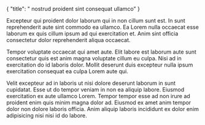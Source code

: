 {
  "title": " nostrud proident sint consequat ullamco"
}

Excepteur qui proident dolor laborum qui in non cillum sunt est. In sunt reprehenderit aute sint commodo ea ullamco. Ea Lorem nulla occaecat esse laborum ex quis cillum ipsum ad qui exercitation et. Anim sint officia consectetur dolor reprehenderit aliqua occaecat.

Tempor voluptate occaecat qui amet aute. Elit labore est laborum aute sunt consectetur quis est anim magna voluptate cillum eu culpa. Nisi ad in exercitation do id laboris dolor. Mollit deserunt duis excepteur nulla ipsum exercitation consequat ea culpa Lorem aute qui.

Velit excepteur ad in laboris ut nisi dolore deserunt laborum in sunt cupidatat. Esse ut do tempor veniam in non ea aliquip labore. Eiusmod exercitation ex aute ullamco Lorem. Tempor tempor esse ad non irure ad proident enim quis minim magna dolor ad. Eiusmod ex amet anim tempor dolor non dolore laboris officia. Anim aliquip laboris incididunt ex dolor enim adipisicing nisi nisi id do labore.